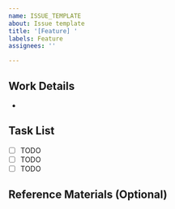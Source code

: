 ```yaml
---
name: ISSUE_TEMPLATE
about: Issue template
title: '[Feature] '
labels: Feature
assignees: ''

---
```


## Work Details
- 

## Task List
- [ ] TODO
- [ ] TODO
- [ ] TODO

## Reference Materials (Optional)
